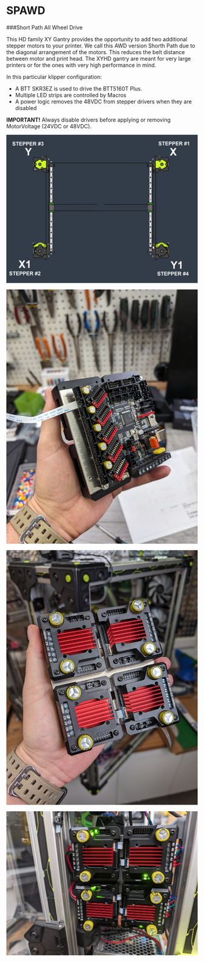 # SPAWD
###Short Path All Wheel Drive

This HD family XY Gantry provides the opportunity to add two additional stepper motors to your printer.
We call this AWD version Shorth Path due to the diagonal arrangement of the motors. This reduces the belt distance between motor and print head.
The XYHD gantry are meant for very large printers or for the ones with very high performance in mind.

In this particular klipper configuration:
- A BTT SKR3EZ is used to drive the BTT5160T Plus.
- Multiple LED strips are controlled by Macros
- A power logic removes the 48VDC from stepper drivers when they are disabled

**IMPORTANT!** Always disable drivers before applying or removing MotorVoltage (24VDC or 48VDC).

![img](/firmware/klipper/Config_Octopus_SKR3EZ_Goliath_SPAWD_48VDC/images/SPAWD_MotorIdentification.png)  

![img](/firmware/klipper/Config_Octopus_SKR3EZ_Goliath_SPAWD_48VDC//images/BTT5160TPlus_Back.jpg)  

![img](/firmware/klipper/Config_Octopus_SKR3EZ_Goliath_SPAWD_48VDC//images/BTT5160TPlus_Face.jpg)  

![img](/firmware/klipper/Config_Octopus_SKR3EZ_Goliath_SPAWD_48VDC//images/BTT5160TPlus_Installed.jpg)
